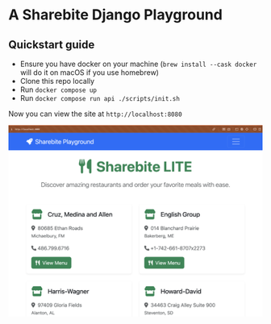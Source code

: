 # A Sharebite Django Playground

## Quickstart guide
- Ensure you have docker on your machine (`brew install --cask docker` will do it on macOS if you use homebrew)
- Clone this repo locally
- Run `docker compose up`
- Run `docker compose run api ./scripts/init.sh`

Now you can view the site at `http://localhost:8080`

![Sharebite LITE Screenshot](screenshots/homepage.png)
